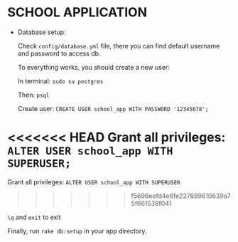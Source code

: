 # SCHOOL APPLICATION

* Database setup:

  Check  `config/database.yml` file, there you can find default username and password to access db.

  To everything works, you should create a new user:

  In terminal: `sudo su postgres`

  Then: `psql`

  Create user: `CREATE USER school_app WITH PASSWORD '12345678';`

<<<<<<< HEAD
  Grant all privileges: `ALTER USER school_app WITH SUPERUSER;`
=======
  Grant all privileges: `ALTER USER school_app WITH SUPERUSER`
>>>>>>> f5696eefd4e6fe227699610639a75f661538f041

  `\q` and `exit` to exit

  Finally, run `rake db:setup` in your app directory.
